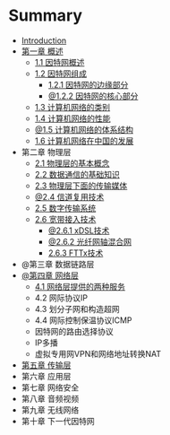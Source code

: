 # Summary

* [Introduction](README.md)
* [第一章 概述](chapter1.md)
    * [1.1 因特网概述](因特网概述.md)
    * [1.2 因特网组成](12-因特网组成.md)
        * [1.2.1 因特网的边缘部分](121-因特网的边缘部分.md)
        * [@1.2.2 因特网的核心部分](122-因特网的核心部分.md)
    * [1.3 计算机网络的类别](13-计算机网络的类别.md)
    * [1.4 计算机网络的性能](14-计算机网络的性能.md)
    * [@1.5 计算机网络的体系结构](15-计算机网络的体系结构.md)
    * [1.6 计算机网络在中国的发展](16-计算机网络在中国的发展.md)
* 第二章 物理层
    * [2.1 物理层的基本概念](21-物理层的基本概念.md)
    * [2.2 数据通信的基础知识](22-数据通信的基础知识.md)
    * [2.3 物理层下面的传输媒体](23-物理层下面的传输媒体.md)
    * [@2.4 信道复用技术](24-信道复用技术.md)
    * [2.5 数字传输系统](25-数字传输系统.md)
    * [2.6 宽带接入技术](26-宽带接入技术.md)
        * [@2.6.1 xDSL技术](261-xdsl技术.md)
        * [@2.6.2 光纤网轴混合网](262-光纤网轴混合网.md)
        * [2.6.3 FTTx技术](263-fttx技术.md)
* @第三章 数据链路层
* [@第四章 网络层](第四章-网络层.md)
    * [4.1 网络层提供的两种服务](41-网络层提供的两种服务.md)
    * 4.2 网际协议IP
    * 4.3 划分子网和构造超网
    * 4.4 网际控制保温协议ICMP
    * 因特网的路由选择协议
    * IP多播
    * 虚拟专用网VPN和网络地址转换NAT
* [第五章 传输层](第五章-传输层.md)
* 第六章 应用层
* 第七章 网络安全
* 第八章 音频视频
* 第九章 无线网络
* 第十章 下一代因特网

